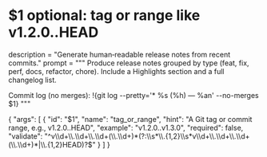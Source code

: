 # $1 optional: tag or range like v1.2.0..HEAD
description = "Generate human‑readable release notes from recent commits."
prompt = """
Produce release notes grouped by type (feat, fix, perf, docs, refactor, chore). Include a Highlights section and a full changelog list.


Commit log (no merges):
!{git log --pretty='* %s (%h) — %an' --no-merges $1}
"""

{
  "args": [
    {
      "id": "$1",
      "name": "tag_or_range",
      "hint": "A Git tag or commit range, e.g., v1.2.0..HEAD",
      "example": "v1.2.0..v1.3.0",
      "required": false,
      "validate": "^v\\d+\\.\\d+\\.\\d+(\\.\\d+)*(?:\\s*\\.{1,2}\\s*v\\d+\\.\\d+\\.\\d+(\\.\\d+)*|\\.{1,2}HEAD)?$"
    }
  ]
}

